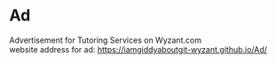# Ad
Advertisement for Tutoring Services on Wyzant.com  
website address for ad: https://iamgiddyaboutgit-wyzant.github.io/Ad/
